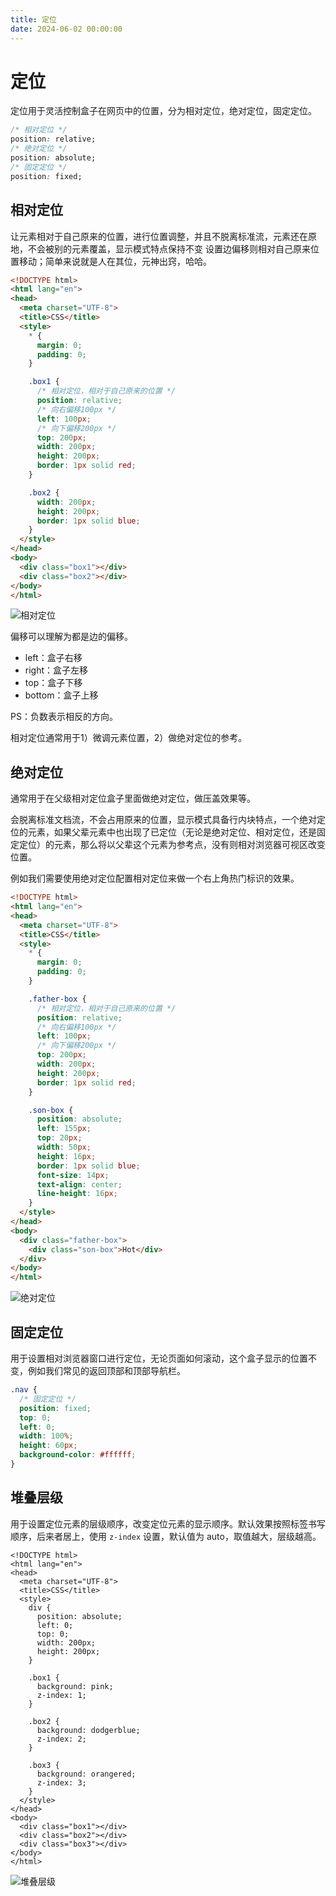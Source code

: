 ```yaml
---
title: 定位
date: 2024-06-02 00:00:00
---
```


# 定位

定位用于灵活控制盒子在网页中的位置，分为相对定位，绝对定位，固定定位。

```css
/* 相对定位 */
position: relative;
/* 绝对定位 */
position: absolute;
/* 固定定位 */
position: fixed;
```

## 相对定位

让元素相对于自己原来的位置，进行位置调整，并且不脱离标准流，元素还在原地，不会被别的元素覆盖，显示模式特点保持不变
设置边偏移则相对自己原来位置移动；简单来说就是人在其位，元神出窍，哈哈。

```html
<!DOCTYPE html>
<html lang="en">
<head>
  <meta charset="UTF-8">
  <title>CSS</title>
  <style>
    * {
      margin: 0;
      padding: 0;
    }

    .box1 {
      /* 相对定位，相对于自己原来的位置 */
      position: relative;
      /* 向右偏移100px */
      left: 100px;
      /* 向下偏移200px */
      top: 200px;
      width: 200px;
      height: 200px;
      border: 1px solid red;
    }

    .box2 {
      width: 200px;
      height: 200px;
      border: 1px solid blue;
    }
  </style>
</head>
<body>
  <div class="box1"></div>
  <div class="box2"></div>
</body>
</html>
```

![相对定位](https://juzicoding.com/img/blog/171732214031933.webp)

偏移可以理解为都是边的偏移。

- left：盒子右移
- right：盒子左移
- top：盒子下移
- bottom：盒子上移

PS：负数表示相反的方向。

相对定位通常用于1）微调元素位置，2）做绝对定位的参考。

## 绝对定位

通常用于在父级相对定位盒子里面做绝对定位，做压盖效果等。

会脱离标准文档流，不会占用原来的位置，显示模式具备行内块特点，一个绝对定位的元素，如果父辈元素中也出现了已定位（无论是绝对定位、相对定位，还是固定定位）的元素，那么将以父辈这个元素为参考点，没有则相对浏览器可视区改变位置。

例如我们需要使用绝对定位配置相对定位来做一个右上角热门标识的效果。

```html
<!DOCTYPE html>
<html lang="en">
<head>
  <meta charset="UTF-8">
  <title>CSS</title>
  <style>
    * {
      margin: 0;
      padding: 0;
    }

    .father-box {
      /* 相对定位，相对于自己原来的位置 */
      position: relative;
      /* 向右偏移100px */
      left: 100px;
      /* 向下偏移200px */
      top: 200px;
      width: 200px;
      height: 200px;
      border: 1px solid red;
    }

    .son-box {
      position: absolute;
      left: 155px;
      top: 20px;
      width: 50px;
      height: 16px;
      border: 1px solid blue;
      font-size: 14px;
      text-align: center;
      line-height: 16px;
    }
  </style>
</head>
<body>
  <div class="father-box">
    <div class="son-box">Hot</div>
  </div>
</body>
</html>
```

![绝对定位](https://juzicoding.com/img/blog/171732219344564.webp)

## 固定定位

用于设置相对浏览器窗口进行定位，无论页面如何滚动，这个盒子显示的位置不变，例如我们常见的返回顶部和顶部导航栏。

```css
.nav {
  /* 固定定位 */
  position: fixed;
  top: 0;
  left: 0;
  width: 100%;
  height: 60px;
  background-color: #ffffff;
}
```

## 堆叠层级

用于设置定位元素的层级顺序，改变定位元素的显示顺序。默认效果按照标签书写顺序，后来者居上，使用 `z-index` 设置，默认值为 auto，取值越大，层级越高。

```
<!DOCTYPE html>
<html lang="en">
<head>
  <meta charset="UTF-8">
  <title>CSS</title>
  <style>
    div {
      position: absolute;
      left: 0;
      top: 0;
      width: 200px;
      height: 200px;
    }

    .box1 {
      background: pink;
      z-index: 1;
    }

    .box2 {
      background: dodgerblue;
      z-index: 2;
    }

    .box3 {
      background: orangered;
      z-index: 3;
    }
  </style>
</head>
<body>
  <div class="box1"></div>
  <div class="box2"></div>
  <div class="box3"></div>
</body>
</html>
```

![堆叠层级](https://juzicoding.com/img/blog/171732494366872.webp)
